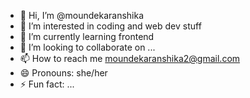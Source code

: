- 👋 Hi, I’m @moundekaranshika
- 👀 I’m interested in coding and web dev stuff
- 🌱 I’m currently learning frontend
- 💞️ I’m looking to collaborate on ...
- 📫 How to reach me moundekaranshika2@gmail.com
- 😄 Pronouns: she/her
- ⚡ Fun fact: ...

<!---
moundekaranshika/moundekaranshika is a ✨ special ✨ repository because its `README.md` (this file) appears on your GitHub profile.
You can click the Preview link to take a look at your changes.
--->

